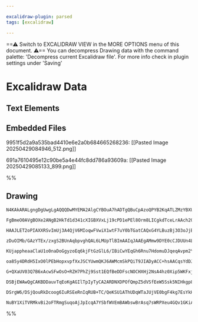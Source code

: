 ```yaml
---

excalidraw-plugin: parsed
tags: [excalidraw]

---
```

==⚠  Switch to EXCALIDRAW VIEW in the MORE OPTIONS menu of this document. ⚠== You can decompress Drawing data with the command palette: 'Decompress current Excalidraw file'. For more info check in plugin settings under 'Saving'


# Excalidraw Data

## Text Elements
## Embedded Files
9951f5d2a9a535bad4410e6e2a0b684665268236: [[Pasted Image 20250429084946_512.png]]

691a7610495e12c90be5a4e44fc8dd786a93609a: [[Pasted Image 20250429085133_899.png]]

%%
## Drawing
```compressed-json
N4KAkARALgngDgUwgLgAQQQDwMYEMA2AlgCYBOuA7hADTgQBuCpAzoQPYB2KqATLZMzYBXUtiRoIACyhQ4zZAHoFAc0JRJQgEYA6bGwC2CgF7N6hbEcK4OCtptbErHALRY8RMpWdx8Q1TdIEfARcZgRmBShcZQUebQBGAAYEmjoghH0EDihmbgBtcDBQMBKIEm4IODhiABV7UgArAA16eKblRIAxACkAEQBxJoAhAGtUkshYRArCfWikflLMbmcA

FgBmeO0AVgBOXe2ANgB2HkTd1d341cXIGBXVxLj19cPD1ePEl8Orm8LICgkdTceLrAAch20iUOYM+PB4u0SiWOh22tykCEIymk3BOaP+EGsymC3ES6OYUFIbBGCAAwmx8GxSBVKdZmHBcIFsuNSppcNgRsoqUIOMR6YzmRJWRx2ZyslAeZAAGaEfD4ADKsBJEkEHkVEApVJpAHUgZJuHwCYbqQhNTBtehdeV0cLsRxwrk0PF0WwOdg1PcvUj0ULh

HAAJLET2oPIAXXRSvImUj3A4QjV6MIoqwFVwiX1wtF7uY0bTGatCAQxG4YLBuzBj3O3oJjBY7C4aHxEwYTFYnAAcpwxDXVvFjtsEZdM8xeukoFXuEqCGF0ZphKKAKLBTLZaNx9FCaq4efVr3HVZ7dbnBu7E7oogcMZoMv4e9sAULtBL/Arq1RKBCNGlRZI4HDKPqKrBCmEj7Ns8RKtsxA8Lguy4Ns6zbHyxCrKOiQIIcCDIYkmgwqsbwTjCPCvPq

zDuOIMb/GAzYTEx/zxgS2BUnAqbpvghQAL6LMUpTlBImAAIqJAAEgAMmw9DYE0cCJDUUn4LsABq+BQDUiRKvqUz0WUczKAsBLLGgazXNoV7xDwqIIjC8RvOigaoM4EK7NoYKJBC6wHKssKUeigLEMCXrrDwWx2esxzxEkpzbGCoLopImLYgqaAXus2gBY8CJUYc8Rgpa3ZEg6ZJ/kadIMkyLLkDKHJcgqq78oKhZirVkroNKsrNRBqoalqRlOtW5

KUjappheaaClaU1o0naDoGgyzoEq6kjFtGzGlL6/IBiCwYEqGh6Rnu7HdomuDJqeqAvpm2YWeguA8AW67EFtPHlt2YSfqg8S7Dw2y+esHzoq2fYdv9/ng727aDhww5Buh/lvF806zsEJ6LsuCCru9W4ZPKpa8QeR7Y2eF67JsTZHIc95Zk+d2kwSjIfrd36/j9/6ARUiCilm4EJqqCDQegPzxLgKJJJc2wIHZ2CIpoCDbLgqwIDhSrYGCxDEMcEI

oa85y4DRdH5IxO0lPEbHopxvpfXxJSCYUwmQKJ6AWMcmSkPQiT9JIADyACC+hsAACqsYdDJIPBGAZ8BGbM8z6k9aw8GC2jwjhEKwjT46uSs8XbKs2ijmC2z6/sCJJPTBKheF0NXtoxwvNsxfXLe8TF6l6U4mg54lxRznl3sexzZA5X0ZV3PVeKdVSg1fXyvqfICidopz910CL01y/C2qS0jatY1VZNZoWuN1WHxUo1vX4m0eiCPp+gdQbT6UJ0Rl

G+QXaUV03Q7B6xAcwSFwOsO+RZH7PhZj9Sst1EQfBeDDFscNOCHXHj2NsA4hz0Xip5WKFxjgYznH9SkQg8YEjXCKYghMdw5EAQSQ8xBjx/THFTGmFwviWwgA+Jm91WbvhpBzXG41jy8wkPzUCQsCSQVFrdCAmwoooWhGhdYuAXqaBROsbA2xsCJB0YkNW6iwS4AQIkMcMITHgPJGbNABQWKW1YhMX+kA7bcWgWqAS4ALqEiqJqFh3BhLQDSpkCoz

DSBjEWAwQgCAKBDDauvTqEoKgAGIlTpIyTyCA2ARDNXDPOfQmpZ5dVSfEeW5Ssk5NIHkgp8S14dU3vVNku9uRRKqTUjInRBrXx1MfSpuT5T5IyEUs+00L6FGyQM7IQzCkTUWsNG+fS2lTKgDMgASsIN0UD/rLOqYMgpAcX6wEOu/SZezpkFM6JwKAnRrqqjcl2VxKyZlXOyOqQgRh6JnF2R0/QNQsBQCDkQZQUMeEICVC1CZ7T9nDKiKQQF1S2AU

DSrgW6/DSjQouRkDcoog6IuRSEeRnIqRUB+TC/QeKSU1AThUDqWTaJUjVE0bgF4kg7EsYkHCvlAbrCiQyhk+AACa3Arz7G8pcXYLdPjAzgo8iARg2AGECS2Ag5DSSZ0RHZa2TsyVYv0Bs6hn0JB0qiUKEg7zPkWlOWa4gmoEDuNQHKm1ABZNgwCcW4E0MEYRP4KEf1ICQRpaBXYQCGAyeRpBlB8gABRRSIbwMc1AE3xuSNsAAlPqNZCBlDpk5LSq

NuBY1XiTVRMkvBi2oFTRmgSuqoAjJpIcqA7YSbfWVEmBAWbswBrAsq7sWRPXeu4GQv1GKiAOuHeiDg116IToJMIKAD4Z2kHITWiZdgGgIGwDkdUU64CuvdVOr1f1OYjsJFuwgjAaiKvwL20ohkb7pHPWg22gEoAGGpdMDxr4BHsxxr6hMVJCmPqbWgr8IjWahEBeey916HZeLAM7ZUItozAH4iAfiQA=
```
%%
